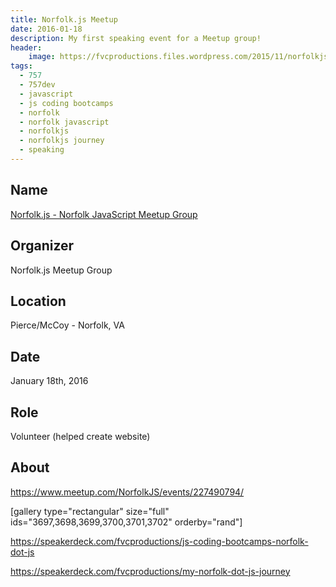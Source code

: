 ```yaml
---
title: Norfolk.js Meetup
date: 2016-01-18
description: My first speaking event for a Meetup group!
header:
    image: https://fvcproductions.files.wordpress.com/2015/11/norfolkjs-jan-2016-0041.jpg
tags:
  - 757
  - 757dev
  - javascript
  - js coding bootcamps
  - norfolk
  - norfolk javascript
  - norfolkjs
  - norfolkjs journey
  - speaking
---
```


## Name

<a title="Norfolk.js" href="https://norfolkjs.org" target="_blank" rel="noopener">Norfolk.js - Norfolk JavaScript Meetup Group</a>

## Organizer

Norfolk.js Meetup Group

## Location

Pierce/McCoy - Norfolk, VA

## Date

January 18th, 2016

## Role

Volunteer (helped create website)

## About

https://www.meetup.com/NorfolkJS/events/227490794/

[gallery type="rectangular" size="full" ids="3697,3698,3699,3700,3701,3702" orderby="rand"]

https://speakerdeck.com/fvcproductions/js-coding-bootcamps-norfolk-dot-js

https://speakerdeck.com/fvcproductions/my-norfolk-dot-js-journey
